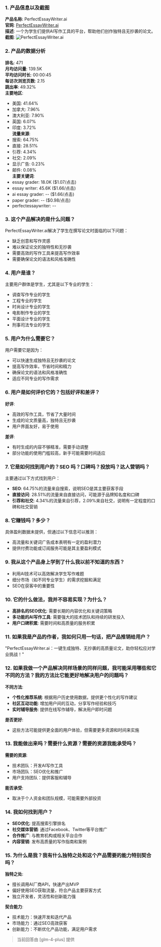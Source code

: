 ### 1. 产品信息以及截图

**产品名称**: PerfectEssayWriter.ai  
**官网**: [PerfectEssayWriter.ai](https://www.perfectessaywriter.ai)  
**描述**: 一个为学生们提供AI写作工具的平台，帮助他们创作独特且无抄袭的论文。  
**截图**: ![PerfectEssayWriter.ai](https://cdn-images.toolify.ai/168571845394937231.jpg)

### 2. 产品的数据分析

**排名**: 471  
**月均访问量**: 139.5K  
**平均访问时长**: 00:00:45  
**每访次浏览页数**: 2.15  
**跳出率**: 49.32%  
**主要地区**:  
- 美国: 41.64%  
- 加拿大: 7.96%  
- 澳大利亚: 7.90%  
- 英国: 6.07%  
- 印度: 3.72%  
**流量来源**:  
- 搜索: 64.75%  
- 直接: 28.51%  
- 引荐: 4.34%  
- 社交: 2.09%  
- 显示广告: 0.23%  
- 邮件: 0.08%  
**主要关键词**:  
- essay grader: 18.0K ($1.07/点击)  
- essay writer: 45.6K ($1.66/点击)  
- ai essay grader: -- ($1.66/点击)  
- paper grader: -- ($0.98/点击)  
- perfectessaywriter: --

### 3. 这个产品解决的是什么问题？

PerfectEssayWriter.ai解决了学生在撰写论文时面临的以下问题：
- 缺乏创意和写作灵感
- 难以保证论文的独特性和无抄袭
- 需要高效的写作工具来提高写作效率
- 需要确保论文的语法和风格准确性

### 4. 用户是谁？

主要用户群体是学生，尤其是以下专业的学生：
- 调查写作专业的学生
- 工程专业的学生
- 时尚设计专业的学生
- 电影制作专业的学生
- 平面设计专业的学生
- 刑事司法专业的学生

### 5. 用户为什么需要它？

用户需要它是因为：
- 可以快速生成独特且无抄袭的论文
- 提高写作效率，节省时间和精力
- 确保论文的语法和风格准确性
- 适应不同专业的写作需求

### 6. 用户是如何评价它的？包括好评和差评？

**好评**:
- 高效的写作工具，节省了大量时间
- 生成的论文质量高，独特且无抄袭
- 用户界面友好，易于使用

**差评**:
- 有时生成的内容不够精准，需要手动调整
- 部分功能的使用门槛较高，新手可能需要时间适应

### 7. 它是如何找到用户的？SEO 吗？口碑吗？投放吗？达人营销吗？

主要通过以下方式找到用户：
- **SEO**: 64.75%的流量来自搜索，说明SEO是其主要获客手段
- **直接访问**: 28.51%的流量来自直接访问，可能源于品牌知名度和口碑
- **引荐和社交**: 4.34%的流量来自引荐，2.09%来自社交，说明有一定程度的口碑和社交营销

### 8. 它赚钱吗？多少？

具体盈利数据未提供，但通过以下信息可以推测：
- 高流量和关键词广告成本表明有一定的盈利潜力
- 提供付费功能或订阅服务可能是其主要盈利模式

### 9. 我从这个产品身上学到了什么我以前不知道的东西？

- 利用AI技术可以高效解决学生写作难题
- 细分市场（如不同专业学生）的需求挖掘和满足
- SEO在获客中的重要性

### 10. 它的什么做法，我并不容易实现？为什么？

- **高排名的SEO优化**: 需要长期的内容优化和关键词策略
- **多功能的AI写作工具**: 需要强大的技术团队和持续的研发投入
- **用户口碑积累**: 需要时间和高质量的服务积累

### 11. 如果我是产品的作者，我如何只用一句话，把产品推销给用户？

"PerfectEssayWriter.ai：一键生成独特、无抄袭的高质量论文，助你轻松应对学业挑战！"

### 12. 如果我做一个产品解决同样场景的同样问题，我可能采用哪些和它不同的方法？我的方法比它能更好地解决用户的问题吗？

**不同方法**:
- **个性化推荐系统**: 根据用户历史使用数据，提供更个性化的写作建议
- **社区互动功能**: 增加用户间的互动，分享写作经验和技巧
- **实时辅导服务**: 提供在线写作辅导，解决用户即时问题

**是否更好**:
- 这些方法可能提供更全面的用户体验，但需要更多资源和时间来实施

### 13. 我能做出来吗？需要什么资源？需要的资源我能承受吗？

**需要的资源**:
- 技术团队：开发AI写作工具
- 市场团队：SEO优化和推广
- 用户支持团队：提供客服和辅导

**能否承受**:
- 取决于个人资金和团队规模，可能需要外部投资

### 14. 我如何找到用户？

- **SEO优化**: 提高搜索引擎排名
- **社交媒体营销**: 通过Facebook、Twitter等平台推广
- **合作推广**: 与教育机构或相关平台合作
- **内容营销**: 发布高质量的写作指南和案例

### 15. 为什么是我？我有什么独特之处和这个产品需要的能力特别契合吗？

**独特之处**:
- 擅长调用AI厂商API，快速产出MVP
- 偏好使用SEO获取流量，符合产品主要获客方式
- 独立开发者，灵活性和创新能力强

**契合能力**:
- 技术能力：快速开发和迭代产品
- 市场能力：通过SEO高效获客
- 创新能力：不断优化产品功能，满足用户需求

> 当前回答由 [glm-4-plus] 提供